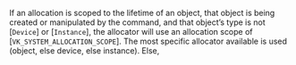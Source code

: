 If an allocation is scoped to the lifetime of an object, that object is
being created or manipulated by the command, and that object’s type is
not [`Device`] or [`Instance`], the allocator will use an
allocation scope of [`VK_SYSTEM_ALLOCATION_SCOPE`].
The most specific allocator available is used (object, else device, else
instance).
Else,